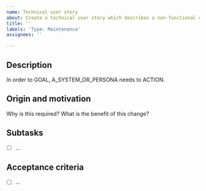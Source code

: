 ```yaml
---
name: Technical user story
about: Create a technical user story which describes a non-functional change to the application.
title: ''
labels: 'Type: Maintenance'
assignees: ''

---
```


## Description

In order to GOAL, A_SYSTEM_OR_PERSONA needs to ACTION.

## Origin and motivation

Why is this required? What is the benefit of this change?

## Subtasks

- [ ] …

## Acceptance criteria

- [ ] …
